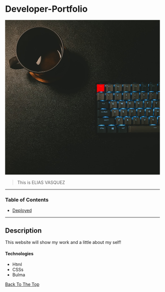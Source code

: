 # Developer-Portfolio

![Project Image](./Assets/Images/photo-1604964432806-254d07c11f32.jpg)

> This is ELIAS VASQUEZ

---

### Table of Contents

- [Deployed](https://gokublue007.github.io/Developer-Portfolio/)

---

## Description

This website will show my work and a little about my self! 

#### Technologies

- Html
- CSSs
- Bulma

[Back To The Top](#read-me-template)